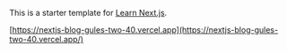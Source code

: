 This is a starter template for [Learn Next.js](https://nextjs.org/learn).

[https://nextjs-blog-gules-two-40.vercel.app](https://nextjs-blog-gules-two-40.vercel.app/)
